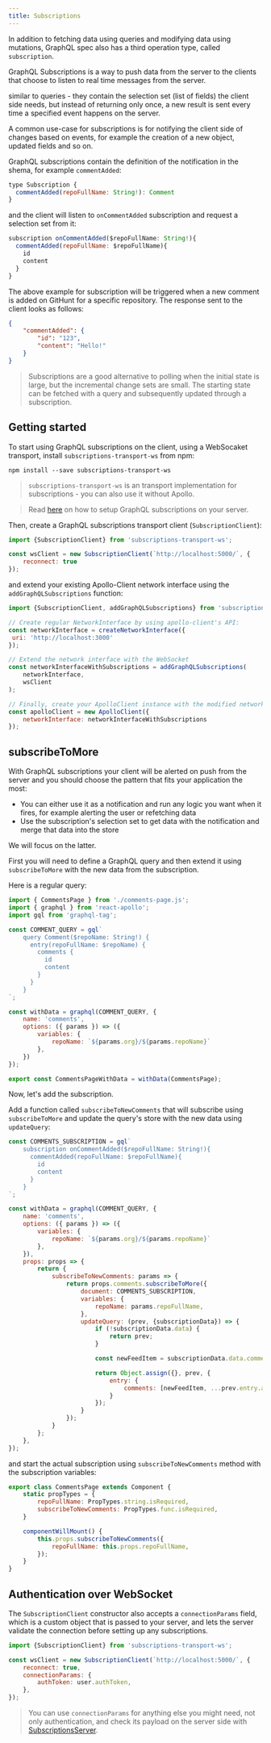 ```yaml
---
title: Subscriptions
---
```


In addition to fetching data using queries and modifying data using mutations, GraphQL spec also has a third operation type, called `subscription`.

GraphQL Subscriptions is a way to push data from the server to the clients that choose to listen to real time messages from the server.  

similar to queries - they contain the selection set (list of fields) the client side needs, but instead of returning only once, a new result is sent every time a specified event happens on the server.

A common use-case for subscriptions is for notifying the client side of changes based on events, for example the creation of a new object, updated fields and so on.

GraphQL subscriptions contain the definition of the notification in the shema, for example `commentAdded`:

```js
type Subscription {
  commentAdded(repoFullName: String!): Comment
}
```

and the client will listen to `onCommentAdded` subscription and request a selection set from it:

```js
subscription onCommentAdded($repoFullName: String!){
  commentAdded(repoFullName: $repoFullName){
    id
    content
  }
}
```

The above example for subscription will be triggered when a new comment is added on GitHunt for a specific repository. The response sent to the client looks as follows:

```json
{
    "commentAdded": {
        "id": "123",
        "content": "Hello!"
    }
}
```

> Subscriptions are a good alternative to polling when the initial state is large, but the incremental change sets are small. The starting state can be fetched with a query and subsequently updated through a subscription.

<h2 id="subscriptions-client">Getting started</h2>

To start using GraphQL subscriptions on the client, using a WebSocaket transport, install `subscriptions-transport-ws` from npm:

```shell
npm install --save subscriptions-transport-ws
```

> `subscriptions-transport-ws` is an transport implementation for subscriptions - you can also use it without Apollo.

> Read [here](/tools/graphql-server/subscriptions.html#setup) on how to setup GraphQL subscriptions on your server.

Then, create a GraphQL subscriptions transport client (`SubscriptionClient`):

```js
import {SubscriptionClient} from 'subscriptions-transport-ws';

const wsClient = new SubscriptionClient(`http://localhost:5000/`, {
    reconnect: true
});
```

and extend your existing Apollo-Client network interface using the `addGraphQLSubscriptions` function:

```js
import {SubscriptionClient, addGraphQLSubscriptions} from 'subscriptions-transport-ws';

// Create regular NetworkInterface by using apollo-client's API:
const networkInterface = createNetworkInterface({
 uri: 'http://localhost:3000'
});

// Extend the network interface with the WebSocket
const networkInterfaceWithSubscriptions = addGraphQLSubscriptions(
    networkInterface,
    wsClient
);

// Finally, create your ApolloClient instance with the modified network interface
const apolloClient = new ApolloClient({
    networkInterface: networkInterfaceWithSubscriptions
});
```

<h2 id="subscribe-to-more">subscribeToMore</h2>

With GraphQL subscriptions your client will be alerted on push from the server and you should choose the pattern that fits your application the most:

* You can either use it as a notification and run any logic you want when it fires, for example alerting the user or refetching data
* Use the subscription's selection set to get data with the notification and merge that data into the store

We will focus on the latter.

First you will need to define a GraphQL query and then extend it using `subscribeToMore` with the new data from the subscription.

Here is a regular query:

```js
import { CommentsPage } from './comments-page.js';
import { graphql } from 'react-apollo';
import gql from 'graphql-tag';

const COMMENT_QUERY = gql`
    query Comment($repoName: String!) {
      entry(repoFullName: $repoName) {
        comments {
          id
          content
        }
      }
    }
`;

const withData = graphql(COMMENT_QUERY, {
    name: 'comments',
    options: ({ params }) => ({
        variables: {
            repoName: `${params.org}/${params.repoName}`
        },
    })
});

export const CommentsPageWithData = withData(CommentsPage);
```

Now, let's add the subscription.

Add a function called `subscribeToNewComments` that will subscribe using `subscribeToMore` and update the query's store with the new data using `updateQuery`:

```js
const COMMENTS_SUBSCRIPTION = gql`
    subscription onCommentAdded($repoFullName: String!){
      commentAdded(repoFullName: $repoFullName){
        id
        content
      }
    }
`;

const withData = graphql(COMMENT_QUERY, {
    name: 'comments',
    options: ({ params }) => ({
        variables: {
            repoName: `${params.org}/${params.repoName}`
        },
    }),
    props: props => {
        return {
            subscribeToNewComments: params => {
                return props.comments.subscribeToMore({
                    document: COMMENTS_SUBSCRIPTION,
                    variables: {
                        repoName: params.repoFullName,
                    },
                    updateQuery: (prev, {subscriptionData}) => {
                        if (!subscriptionData.data) {
                            return prev;
                        }

                        const newFeedItem = subscriptionData.data.commentAdded;

                        return Object.assign({}, prev, {
                            entry: {
                                comments: [newFeedItem, ...prev.entry.activities]
                            }
                        });
                    }
                });
            }
        };
    },
});
```

and start the actual subscription using `subscribeToNewComments` method with the subscription variables:

```js
export class CommentsPage extends Component {
    static propTypes = {
        repoFullName: PropTypes.string.isRequired,
        subscribeToNewComments: PropTypes.func.isRequired,
    }

    componentWillMount() {
        this.props.subscribeToNewComments({
            repoFullName: this.props.repoFullName,
        });
    }
}
```

<h2 id="authentication">Authentication over WebSocket</h2>

The `SubscriptionClient` constructor also accepts a `connectionParams` field, which is a custom object that is passed to your server, and lets the server validate the connection before setting up any subscriptions.

```js
import {SubscriptionClient} from 'subscriptions-transport-ws';

const wsClient = new SubscriptionClient(`http://localhost:5000/`, {
    reconnect: true,
    connectionParams: {
        authToken: user.authToken,
    },
});
```

> You can use `connectionParams` for anything else you might need, not only authentication, and check its payload on the server side with [SubscriptionsServer](/tools/graphql-server/subscriptions.html#authentication).